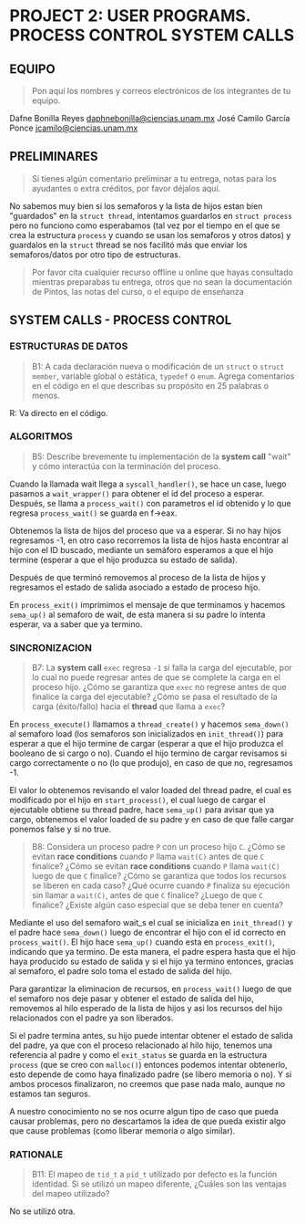 # PROJECT 2: USER PROGRAMS. PROCESS CONTROL SYSTEM CALLS

## EQUIPO

> Pon aquí los nombres y correos electrónicos de los integrantes de tu equipo.

Dafne Bonilla Reyes daphnebonilla@ciencias.unam.mx
José Camilo García Ponce jcamilo@ciencias.unam.mx

## PRELIMINARES

> Si tienes algún comentario preliminar a tu entrega, notas para los ayudantes o extra créditos, por favor déjalos aquí.

No sabemos muy bien si los semaforos y la lista de hijos estan bien "guardados" en la `struct thread`, intentamos guardarlos en `struct process` pero no funciono como esperabamos (tal vez por el tiempo en el que se crea la estructura `process` y cuando se usan los semaforos y otros datos) y guardalos en la `struct` thread se nos facilitó más que enviar los semaforos/datos por otro tipo de estructuras.

> Por favor cita cualquier recurso offline u online que hayas consultado mientras preparabas tu entrega, otros que no sean la documentación de Pintos, las notas del curso, o el equipo de enseñanza

## SYSTEM CALLS - PROCESS CONTROL

### ESTRUCTURAS DE DATOS

> B1: A cada declaración nueva o modificación de un `struct` o `struct member`, variable global o estática, `typedef` o `enum`. Agrega comentarios en el código en el que describas su propósito en 25 palabras o menos.

R: Va directo en el código.

### ALGORITMOS

> B5: Describe brevemente tu implementación de la **system call** "wait" y cómo interactúa con la terminación del proceso.

Cuando la llamada wait llega a `syscall_handler()`, se hace un case, luego pasamos a `wait_wrapper()` para obtener el id del proceso a esperar. Después, se llama a `process_wait()` con parametros el id obtenido y lo que regresa `process_wait()` se guarda en f->eax.

Obtenemos la lista de hijos del proceso que va a esperar. Si no hay hijos regresamos -1, en otro caso recorremos la lista de hijos hasta encontrar al hijo con el ID buscado, mediante un semáforo esperamos a que el hijo termine (esperar a que el hijo produzca su estado de salida).

Después de que terminó removemos al proceso de la lista de hijos y regresamos el estado de salida asociado a estado de proceso hijo.

En `process_exit()` imprimimos el mensaje de que terminamos y hacemos `sema_up()` al semaforo de wait, de esta manera si su padre lo intenta esperar, va a saber que ya termino.

### SINCRONIZACION

> B7: La **system call** `exec` regresa `-1` si falla la carga del ejecutable, por lo cual no puede regresar antes de que se complete la carga en el proceso hijo. ¿Cómo se garantiza que `exec` no regrese antes de que finalice la carga del ejecutable? ¿Cómo se pasa el resultado de la carga (éxito/fallo) hacia el **thread** que llama a `exec`?

En `process_execute()` llamamos a `thread_create()` y hacemos `sema_down()` al semaforo load (los semaforos son inicializados en `init_thread()`) para esperar a que el hijo termine de cargar (esperar a que el hijo produzca el booleano de si cargo o no). Cuando el hijo termino de cargar revisamos si cargo correctamente o no (lo que produjo), en caso de que no, regresamos -1.

El valor lo obtenemos revisando el valor loaded del thread padre, el cual es modificado por el hijo en `start_process()`, el cual luego de cargar el ejecutable obtiene su thread padre, hace `sema_up()` para avisar que ya cargo, obtenemos el valor loaded de su padre y en caso de que falle cargar ponemos false y si no true.

> B8: Considera un proceso padre `P` con un proceso hijo `C`. ¿Cómo se evitan **race conditions** cuando `P` llama `wait(C)` antes de que `C` finalice? ¿Cómo se evitan **race conditions** cuando `P` llama `wait(C)` luego de que `C` finalice? ¿Cómo se garantiza que todos los recursos se liberen en cada caso? ¿Qué ocurre cuando `P` finaliza su ejecución sin llamar a `wait(C)`, antes de que `C` finalice? ¿Luego de que `C` finalice? ¿Existe algún caso especial que se deba tener en cuenta?

Mediante el uso del semaforo wait_s el cual se inicializa en `init_thread()` y el padre hace `sema_down()` luego de encontrar el hijo con el id correcto en `process_wait()`. El hijo hace `sema_up()` cuando esta en `process_exit()`, indicando que ya termino. De esta manera, el padre espera hasta que el hijo haya producido su estado de salida y si el hijo ya termino entonces, gracias al semaforo, el padre solo toma el estado de salida del hijo.

Para garantizar la eliminacion de recursos, en `process_wait()` luego de que el semaforo nos deje pasar y obtener el estado de salida del hijo, removemos al hilo esperado de la lista de hijos y asi los recursos del hijo relacionados con el padre ya son liberados.

Si el padre termina antes, su hijo puede intentar obtener el estado de salida del padre, ya que con el proceso relacionado al hilo hijo, tenemos una referencia al padre y como el `exit_status` se guarda en la estructura `process` (que se creo con `malloc()`) entonces podemos intentar obtenerlo, esto depende de como haya finalizado padre (se libero memoria o no). Y si ambos procesos finalizaron, no creemos que pase nada malo, aunque no estamos tan seguros.

A nuestro conocimiento no se nos ocurre algun tipo de caso que pueda causar problemas, pero no descartamos la idea de que pueda existir algo que cause problemas (como liberar memoria o algo similar).

### RATIONALE

> B11: El mapeo de `tid_t` a `pid_t` utilizado por defecto es la función identidad. Si se utilizó un mapeo diferente, ¿Cuáles son las ventajas del mapeo utilizado?

No se utilizó otra.
